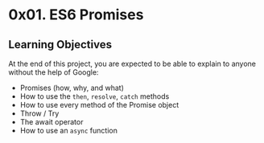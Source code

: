 #  0x01. ES6 Promises

## Learning Objectives

At the end of this project, you are expected to be able to  explain to anyone without the help of Google:

-   Promises (how, why, and what)
-   How to use the  `then`,  `resolve`,  `catch`  methods
-   How to use every method of the Promise object
-   Throw / Try
-   The await operator
-   How to use an  `async`  function
